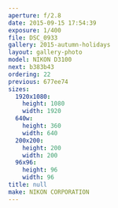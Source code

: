 ```yaml
---
aperture: f/2.8
date: 2015-09-15 17:54:39
exposure: 1/400
file: DSC_0933
gallery: 2015-autumn-holidays
layout: gallery-photo
model: NIKON D3100
next: b383b43
ordering: 22
previous: 677ee74
sizes:
  1920x1080:
    height: 1080
    width: 1920
  640w:
    height: 360
    width: 640
  200x200:
    height: 200
    width: 200
  96x96:
    height: 96
    width: 96
title: null
make: NIKON CORPORATION
---
```

